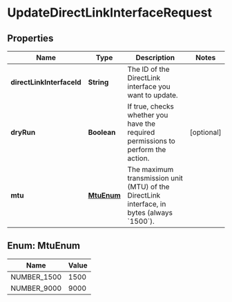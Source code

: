 

# UpdateDirectLinkInterfaceRequest


## Properties

| Name | Type | Description | Notes |
|------------ | ------------- | ------------- | -------------|
|**directLinkInterfaceId** | **String** | The ID of the DirectLink interface you want to update. |  |
|**dryRun** | **Boolean** | If true, checks whether you have the required permissions to perform the action. |  [optional] |
|**mtu** | [**MtuEnum**](#MtuEnum) | The maximum transmission unit (MTU) of the DirectLink interface, in bytes (always &#x60;1500&#x60;). |  |



## Enum: MtuEnum

| Name | Value |
|---- | -----|
| NUMBER_1500 | 1500 |
| NUMBER_9000 | 9000 |




